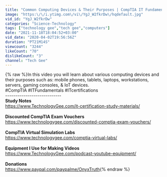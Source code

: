 ```yaml
---
title: "Common Computing Devices & Their Purposes | CompTIA IT Fundamentals FC0-U61 | 2.6"
image: "https:\/\/i.ytimg.com\/vi\/YgJ_W2fkrDw\/hqdefault.jpg"
vid_id: "YgJ_W2fkrDw"
categories: "Science-Technology"
tags: ["technology gee","tech gee","computers"]
date: "2021-11-18T18:04:52+03:00"
vid_date: "2020-04-02T19:56:56Z"
duration: "PT21M14S"
viewcount: "3244"
likeCount: "70"
dislikeCount: "3"
channel: "Tech Gee"
---
```

{% raw %}In this video you will learn about various computing devices and their purposes such as:  mobile phones, tablets, laptops, workstations, servers, gaming consoles, &amp; IoT devices.<br />#CompTIA #ITFundamentals #ITcertifications<br />----------------------------<br />**Study Notes** <br /><a rel="nofollow" target="blank" href="https://www.TechnologyGee.com/it-certification-study-materials/">https://www.TechnologyGee.com/it-certification-study-materials/</a><br /><br />**Discounted CompTIA Exam Vouchers**<br /><a rel="nofollow" target="blank" href="https://www.technologygee.com/discounted-comptia-exam-vouchers/">https://www.technologygee.com/discounted-comptia-exam-vouchers/</a><br /><br />**CompTIA Virtual Simulation Labs** <br /><a rel="nofollow" target="blank" href="https://www.technologygee.com/comptia-virtual-labs/">https://www.technologygee.com/comptia-virtual-labs/</a><br /><br />**Equipment I Use for Making Videos** <br /><a rel="nofollow" target="blank" href="https://www.TechnologyGee.com/podcast-youtube-equipment/">https://www.TechnologyGee.com/podcast-youtube-equipment/</a><br /><br />**Donations**<br /><a rel="nofollow" target="blank" href="https://www.paypal.com/paypalme/OnyxTruth">https://www.paypal.com/paypalme/OnyxTruth</a>{% endraw %}
